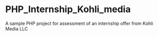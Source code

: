 # PHP_Internship_Kohli_media
A sample PHP  project for assessment of an internship offer from Kohli Media LLC
